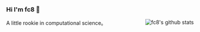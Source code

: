### Hi I'm fc8 👋

<img align="right" src="https://github-readme-stats.vercel.app/api?username=fc8" alt="fc8's github stats"/>

A little rookie in computational science。
